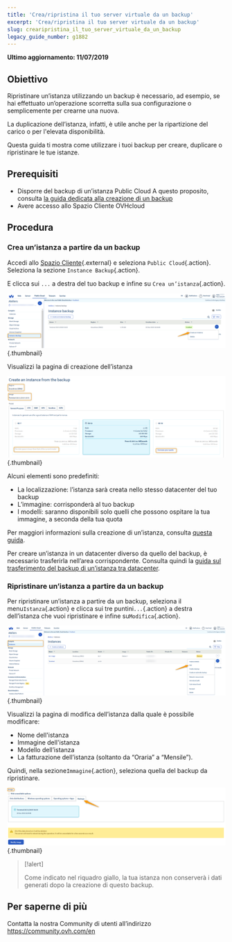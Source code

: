 ```yaml
---
title: 'Crea/ripristina il tuo server virtuale da un backup'
excerpt: 'Crea/ripristina il tuo server virtuale da un backup'
slug: crearipristina_il_tuo_server_virtuale_da_un_backup
legacy_guide_number: g1882
---
```


**Ultimo aggiornamento: 11/07/2019**

## Obiettivo
Ripristinare un’istanza utilizzando un backup è necessario, ad esempio, se hai effettuato un’operazione scorretta sulla sua configurazione o semplicemente per crearne una nuova. 

La duplicazione dell’istanza, infatti, è utile anche per la ripartizione del carico o per l'elevata disponibilità.

Questa guida ti mostra come utilizzare i tuoi backup per creare, duplicare o ripristinare le tue istanze.

## Prerequisiti

- Disporre del backup di un’istanza Public Cloud A questo proposito, consulta [la guida dedicata alla creazione di un backup](https://docs.ovh.com/it/public-cloud/effettuare-snapshot-di-un-istanza/)
- Avere accesso allo Spazio Cliente OVHcloud

## Procedura

### Crea un’istanza a partire da un backup

Accedi allo [Spazio Cliente](https://www.ovh.com/auth/?action=gotomanager){.external} e seleziona `Public Cloud`{.action}. Seleziona la sezione `Instance Backup`{.action}.

E clicca sui `...` a destra del tuo backup e infine su `Crea un’istanza`{.action}.

![public-cloud-instance-backup](images/restorebackup1.png){.thumbnail}

Visualizzi la pagina di creazione dell’istanza

![public-cloud-instance-backup](images/restorebackup2.png){.thumbnail}

Alcuni elementi sono predefiniti:

* La localizzazione: l’istanza sarà creata nello stesso datacenter del tuo backup
* L’immagine: corrisponderà al tuo backup
* I modelli: saranno disponibili solo quelli che possono ospitare la tua immagine, a seconda della tua quota

Per maggiori informazioni sulla creazione di un’istanza, consulta [questa guida](https://docs.ovh.com/it/public-cloud/crea_unistanza_dallo_spazio_cliente_ovh/).

Per creare un’istanza in un datacenter diverso da quello del backup, è necessario trasferirla nell’area corrispondente. Consulta quindi la [guida sul trasferimento del backup di un’istanza tra datacenter](https://docs.ovh.com/it/public-cloud/trasferisci_il_backup_di_unistanza_da_un_datacenter_a_un_altro/).

### Ripristinare un’istanza a partire da un backup

Per ripristinare un’istanza a partire da un backup, seleziona il menu`Istanza`{.action} e clicca sui tre puntini`...`{.action} a destra dell’istanza che vuoi ripristinare e infine su`Modifica`{.action}.

![public-cloud-instance-backup](images/restorebackup3.png){.thumbnail}

Visualizzi la pagina di modifica dell’istanza dalla quale è possibile modificare:

* Nome dell'istanza
* Immagine dell'istanza
* Modello dell’istanza
* La fatturazione dell’istanza (soltanto da “Oraria” a “Mensile”).

Quindi, nella sezione`Immagine`{.action}, seleziona quella del backup da ripristinare.

![public-cloud-instance-backup](images/restorebackup4.png){.thumbnail}


> [!alert]
>
>Come indicato nel riquadro giallo, la tua istanza non conserverà i dati generati dopo la creazione di questo backup.
>

## Per saperne di più

Contatta la nostra Community di utenti all’indirizzo <https://community.ovh.com/en>